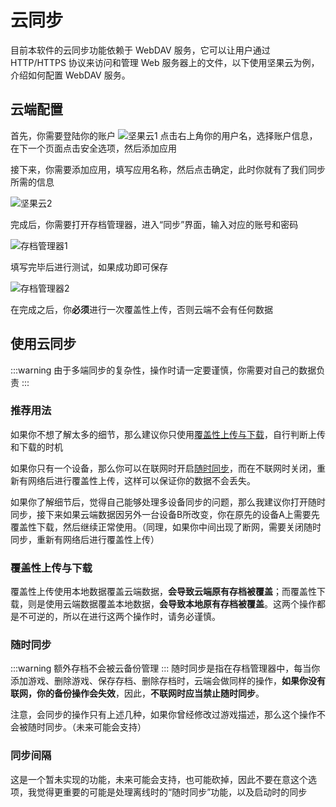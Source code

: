 # 云同步
目前本软件的云同步功能依赖于 WebDAV 服务，它可以让用户通过 HTTP/HTTPS 协议来访问和管理 Web 服务器上的文件，以下使用坚果云为例，介绍如何配置 WebDAV 服务。

## 云端配置
首先，你需要登陆你的账户
![坚果云1](/img/cloud/step1_jianguoyun.jpg)
点击右上角你的用户名，选择账户信息，在下一个页面点击安全选项，然后添加应用

接下来，你需要添加应用，填写应用名称，然后点击确定，此时你就有了我们同步所需的信息

![坚果云2](/img/cloud/step2_jianguoyun.jpg)

完成后，你需要打开存档管理器，进入“同步”界面，输入对应的账号和密码

![存档管理器1](/img/cloud/step3_manager.jpg)

填写完毕后进行测试，如果成功即可保存

![存档管理器2](/img/cloud/step4_manager.jpg)

在完成之后，你**必须**进行一次覆盖性上传，否则云端不会有任何数据

## 使用云同步
:::warning
由于多端同步的复杂性，操作时请一定要谨慎，你需要对自己的数据负责
:::
### 推荐用法
如果你不想了解太多的细节，那么建议你只使用[覆盖性上传与下载](#覆盖性上传与下载)，自行判断上传和下载的时机

如果你只有一个设备，那么你可以在联网时开启[随时同步](#随时同步)，而在不联网时关闭，重新有网络后进行覆盖性上传，这样可以保证你的数据不会丢失。

如果你了解细节后，觉得自己能够处理多设备同步的问题，那么我建议你打开随时同步，接下来如果云端数据因另外一台设备B所改变，你在原先的设备A上需要先覆盖性下载，然后继续正常使用。（同理，如果你中间出现了断网，需要关闭随时同步，重新有网络后进行覆盖性上传）
### 覆盖性上传与下载
覆盖性上传使用本地数据覆盖云端数据，**会导致云端原有存档被覆盖**；而覆盖性下载，则是使用云端数据覆盖本地数据，**会导致本地原有存档被覆盖**。这两个操作都是不可逆的，所以在进行这两个操作时，请务必谨慎。

### 随时同步
:::warning
额外存档不会被云备份管理
:::
随时同步是指在存档管理器中，每当你添加游戏、删除游戏、保存存档、删除存档时，云端会做同样的操作，**如果你没有联网，你的备份操作会失效**，因此，**不联网时应当禁止随时同步**。

注意，会同步的操作只有上述几种，如果你曾经修改过游戏描述，那么这个操作不会被随时同步。（未来可能会支持）

### 同步间隔
这是一个暂未实现的功能，未来可能会支持，也可能砍掉，因此不要在意这个选项，我觉得更重要的可能是处理离线时的“随时同步”功能，以及启动时的同步